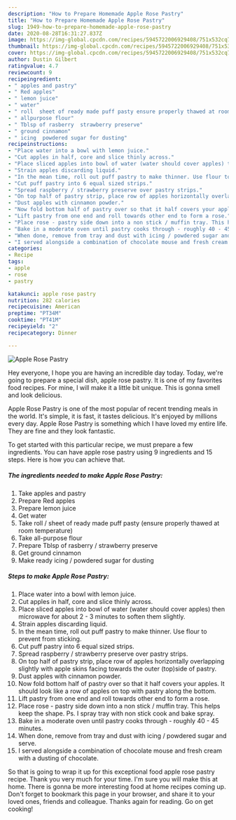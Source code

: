 ```yaml
---
description: "How to Prepare Homemade Apple Rose Pastry"
title: "How to Prepare Homemade Apple Rose Pastry"
slug: 1949-how-to-prepare-homemade-apple-rose-pastry
date: 2020-08-28T16:31:27.837Z
image: https://img-global.cpcdn.com/recipes/5945722006929408/751x532cq70/apple-rose-pastry-recipe-main-photo.jpg
thumbnail: https://img-global.cpcdn.com/recipes/5945722006929408/751x532cq70/apple-rose-pastry-recipe-main-photo.jpg
cover: https://img-global.cpcdn.com/recipes/5945722006929408/751x532cq70/apple-rose-pastry-recipe-main-photo.jpg
author: Dustin Gilbert
ratingvalue: 4.7
reviewcount: 9
recipeingredient:
- " apples and pastry"
- " Red apples"
- " lemon juice"
- " water"
- " roll  sheet of ready made puff pasty ensure properly thawed at room temperature"
- " allpurpose flour"
- " Tblsp of rasberry  strawberry preserve"
- " ground cinnamon"
- " icing  powdered sugar for dusting"
recipeinstructions:
- "Place water into a bowl with lemon juice."
- "Cut apples in half, core and slice thinly across."
- "Place sliced apples into bowl of water (water should cover apples) then microwave for about 2 - 3 minutes to soften them slightly."
- "Strain apples discarding liquid."
- "In the mean time, roll out puff pastry to make thinner. Use flour to prevent from sticking."
- "Cut puff pastry into 6 equal sized strips."
- "Spread raspberry / strawberry preserve over pastry strips."
- "On top half of pastry strip, place row of apples horizontally overlapping slightly with apple skins facing towards the outer (top)side of pastry."
- "Dust apples with cinnamon powder."
- "Now fold bottom half of pastry over so that it half covers your apples. It should look like a row of apples on top with pastry along the bottom."
- "Lift pastry from one end and roll towards other end to form a rose."
- "Place rose - pastry side down into a non stick / muffin tray. This helps keep the shape. Ps. I spray tray with non stick cook and bake spray."
- "Bake in a moderate oven until pastry cooks through - roughly 40 - 45 minutes."
- "When done, remove from tray and dust with icing / powdered sugar and serve."
- "I served alongside a combination of chocolate mouse and fresh cream with a dusting of chocolate."
categories:
- Recipe
tags:
- apple
- rose
- pastry

katakunci: apple rose pastry 
nutrition: 282 calories
recipecuisine: American
preptime: "PT34M"
cooktime: "PT41M"
recipeyield: "2"
recipecategory: Dinner

---
```



![Apple Rose Pastry](https://img-global.cpcdn.com/recipes/5945722006929408/751x532cq70/apple-rose-pastry-recipe-main-photo.jpg)

Hey everyone, I hope you are having an incredible day today. Today, we're going to prepare a special dish, apple rose pastry. It is one of my favorites food recipes. For mine, I will make it a little bit unique. This is gonna smell and look delicious.



Apple Rose Pastry is one of the most popular of recent trending meals in the world. It's simple, it is fast, it tastes delicious. It's enjoyed by millions every day. Apple Rose Pastry is something which I have loved my entire life. They are fine and they look fantastic.


To get started with this particular recipe, we must prepare a few ingredients. You can have apple rose pastry using 9 ingredients and 15 steps. Here is how you can achieve that.

<!--inarticleads1-->

##### The ingredients needed to make Apple Rose Pastry:

1. Take  apples and pastry
1. Prepare  Red apples
1. Prepare  lemon juice
1. Get  water
1. Take  roll / sheet of ready made puff pasty (ensure properly thawed at room temperature)
1. Take  all-purpose flour
1. Prepare  Tblsp of rasberry / strawberry preserve
1. Get  ground cinnamon
1. Make ready  icing / powdered sugar for dusting




<!--inarticleads2-->

##### Steps to make Apple Rose Pastry:

1. Place water into a bowl with lemon juice.
1. Cut apples in half, core and slice thinly across.
1. Place sliced apples into bowl of water (water should cover apples) then microwave for about 2 - 3 minutes to soften them slightly.
1. Strain apples discarding liquid.
1. In the mean time, roll out puff pastry to make thinner. Use flour to prevent from sticking.
1. Cut puff pastry into 6 equal sized strips.
1. Spread raspberry / strawberry preserve over pastry strips.
1. On top half of pastry strip, place row of apples horizontally overlapping slightly with apple skins facing towards the outer (top)side of pastry.
1. Dust apples with cinnamon powder.
1. Now fold bottom half of pastry over so that it half covers your apples. It should look like a row of apples on top with pastry along the bottom.
1. Lift pastry from one end and roll towards other end to form a rose.
1. Place rose - pastry side down into a non stick / muffin tray. This helps keep the shape. Ps. I spray tray with non stick cook and bake spray.
1. Bake in a moderate oven until pastry cooks through - roughly 40 - 45 minutes.
1. When done, remove from tray and dust with icing / powdered sugar and serve.
1. I served alongside a combination of chocolate mouse and fresh cream with a dusting of chocolate.




So that is going to wrap it up for this exceptional food apple rose pastry recipe. Thank you very much for your time. I'm sure you will make this at home. There is gonna be more interesting food at home recipes coming up. Don't forget to bookmark this page in your browser, and share it to your loved ones, friends and colleague. Thanks again for reading. Go on get cooking!
